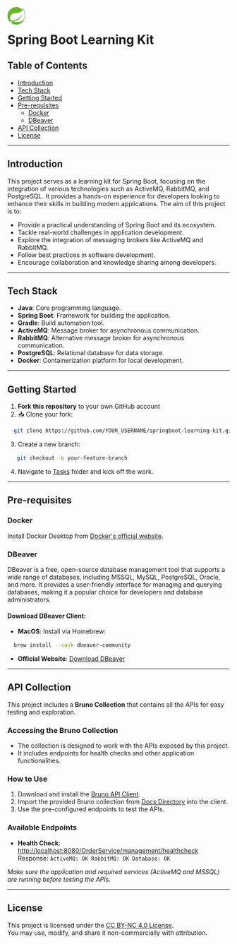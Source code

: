 <img src="tasks/resources/springboot.svg" alt="Spring Boot Logo" width="40" style="margin-right: 10px;"/> <h1 style="display: inline; margin: 0;">Spring Boot Learning Kit</h1>

## **Table of Contents**
- [Introduction](#introduction)
- [Tech Stack](#tech-stack)
- [Getting Started](#getting-started)
- [Pre-requisites](#pre-requisites)
  - [Docker](#docker)
  - [DBeaver](#dbeaver)
- [API Collection](#api-collection)
- [License](#license)

---

## **Introduction**

This project serves as a learning kit for Spring Boot, focusing on the integration of various technologies such as 
ActiveMQ, RabbitMQ, and PostgreSQL. It provides a hands-on experience for developers looking to enhance their skills 
in building modern applications. The aim of this project is to:

- Provide a practical understanding of Spring Boot and its ecosystem.
- Tackle real-world challenges in application development.
- Explore the integration of messaging brokers like ActiveMQ and RabbitMQ.
- Follow best practices in software development.
- Encourage collaboration and knowledge sharing among developers.

---

## **Tech Stack**
- **Java**: Core programming language.
- **Spring Boot**: Framework for building the application.
- **Gradle**: Build automation tool.
- **ActiveMQ**: Message broker for asynchronous communication.
- **RabbitMQ**: Alternative message broker for asynchronous communication.
- **PostgreSQL**: Relational database for data storage.
- **Docker**: Containerization platform for local development.

---

## Getting Started

1. **Fork this repository** to your own GitHub account
2. 📥 Clone your fork:
 ```bash
   git clone https://github.com/YOUR_USERNAME/springboot-learning-kit.git
```
3. Create a new branch:
```bash
   git checkout -b your-feature-branch
```
4. Navigate to [Tasks](tasks) folder and kick off the work.

---

## **Pre-requisites**

### **Docker**

Install Docker Desktop from [Docker's official website](https://www.docker.com/products/docker-desktop).

### **DBeaver**

DBeaver is a free, open-source database management tool that supports a wide range of databases, including MSSQL, MySQL,
PostgreSQL, Oracle, and more. It provides a user-friendly interface for managing and querying databases, making it a 
popular choice for developers and database administrators.

#### **Download DBeaver Client**:
- **MacOS**: Install via Homebrew:
```bash
  brew install --cask dbeaver-community
  ```
- **Official Website**: [Download DBeaver](https://dbeaver.io/download/)

---

## **API Collection**
This project includes a **Bruno Collection** that contains all the APIs for easy testing and exploration.

### **Accessing the Bruno Collection**
- The collection is designed to work with the APIs exposed by this project.
- It includes endpoints for health checks and other application functionalities.

### **How to Use**
1. Download and install the [Bruno API Client](https://www.usebruno.com/).
2. Import the provided Bruno collection from [Docs Directory](docs/SpringBoot%20Learning%20Kit%20-%20APIs) into the client.
3. Use the pre-configured endpoints to test the APIs.

### **Available Endpoints**
- **Health Check**: [http://localhost:8080/OrderService/management/healthcheck](http://localhost:8080/OrderService/management/healthcheck)  
  Response: 
  `ActiveMQ: OK
  RabbitMQ: OK
  Database: OK`

_Make sure the application and required services (ActiveMQ and MSSQL) are running before testing the APIs._

---

## **License**

This project is licensed under the [CC BY-NC 4.0 License](https://creativecommons.org/licenses/by-nc/4.0/).  
You may use, modify, and share it non-commercially with attribution.